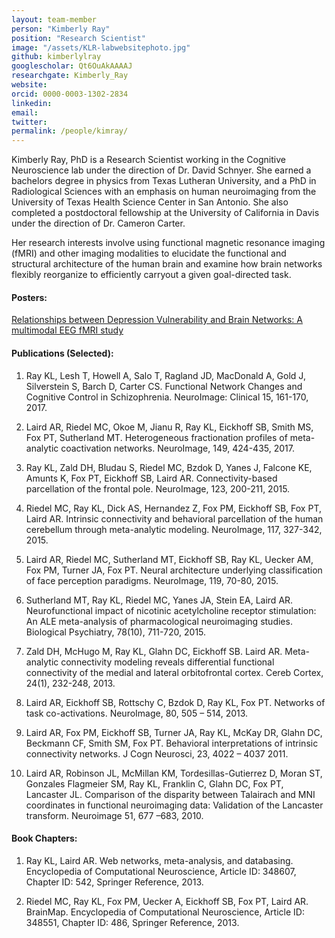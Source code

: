 ```yaml
---
layout: team-member
person: "Kimberly Ray"
position: "Research Scientist"
image: "/assets/KLR-labwebsitephoto.jpg"
github: kimberlylray
googlescholar: Qt6OuAkAAAAJ
researchgate: Kimberly_Ray
website: 
orcid: 0000-0003-1302-2834
linkedin:
email:
twitter:
permalink: /people/kimray/
---
```


Kimberly Ray, PhD is a Research Scientist working in the Cognitive Neuroscience lab under the direction of Dr. David Schnyer. She earned a bachelors degree in physics from Texas Lutheran University, and a PhD in Radiological Sciences with an emphasis on human neuroimaging from the University of Texas Health Science Center in San Antonio.  She also completed a postdoctoral fellowship at the University of California in Davis under the direction of Dr. Cameron Carter. 

Her research interests involve using functional magnetic resonance imaging (fMRI) and other imaging modalities to elucidate the functional and structural architecture of the human brain and examine how brain networks flexibly reorganize to efficiently carryout a given goal-directed task. 

#### Posters:

[Relationships between Depression Vulnerability and Brain Networks: A multimodal EEG fMRI study](https://github.com/UTCogNeuroLab/UTCogNeuroLab.github.io/blob/master/research_images/OHBM_Poster_KLR.pdf)

#### Publications (Selected):

1)    Ray KL, Lesh T, Howell A, Salo T, Ragland JD, MacDonald A, Gold J, Silverstein S, Barch D, Carter CS. Functional Network Changes and Cognitive Control in Schizophrenia. NeuroImage: Clinical 15, 161-170, 2017.

2)    Laird AR, Riedel MC, Okoe M, Jianu R, Ray KL, Eickhoff SB, Smith MS, Fox PT, Sutherland MT. Heterogeneous fractionation profiles of meta-analytic coactivation networks. NeuroImage, 149, 424-435, 2017.

3)    Ray KL, Zald DH, Bludau S, Riedel MC, Bzdok D, Yanes J, Falcone KE, Amunts K, Fox PT, Eickhoff SB, Laird AR. Connectivity-based parcellation of the frontal pole. NeuroImage, 123, 200-211, 2015.

4)    Riedel MC, Ray KL, Dick AS, Hernandez Z, Fox PM, Eickhoff SB, Fox PT, Laird AR. Intrinsic connectivity and behavioral parcellation of the human cerebellum through meta-analytic modeling. NeuroImage, 117, 327-342, 2015.

5)    Laird AR, Riedel MC, Sutherland MT, Eickhoff SB, Ray KL, Uecker AM, Fox PM, Turner JA, Fox PT. Neural architecture underlying classification of face perception paradigms. NeuroImage, 119, 70-80, 2015.

6)    Sutherland MT, Ray KL, Riedel MC, Yanes JA, Stein EA, Laird AR. Neurofunctional impact of nicotinic acetylcholine receptor stimulation: An ALE meta-analysis of pharmacological neuroimaging studies. Biological Psychiatry, 78(10), 711-720, 2015.

7) Zald DH, McHugo M, Ray KL, Glahn DC, Eickhoff SB. Laird AR. Meta-analytic connectivity modeling reveals differential functional connectivity of the medial and lateral orbitofrontal cortex. Cereb Cortex, 24(1), 232-248, 2013. 

8) Laird AR, Eickhoff SB, Rottschy C, Bzdok D, Ray KL, Fox PT. Networks of task co-activations. NeuroImage, 80, 505 – 514, 2013.

9) Laird AR, Fox PM, Eickhoff SB, Turner JA, Ray KL, McKay DR, Glahn DC, Beckmann CF, Smith SM, Fox PT. Behavioral interpretations of intrinsic connectivity networks. J Cogn Neurosci, 23, 4022 – 4037 2011.

10) Laird AR, Robinson JL, McMillan KM, Tordesillas-Gutierrez D, Moran ST, Gonzales Flagmeier SM, Ray KL, Franklin C, Glahn DC, Fox PT, Lancaster JL.  Comparison of the disparity between Talairach and MNI coordinates in functional neuroimaging data: Validation of the Lancaster transform. Neuroimage 51, 677 –683, 2010.

#### Book Chapters:
 
1)    Ray KL, Laird AR. Web networks, meta-analysis, and databasing. Encyclopedia of Computational Neuroscience, Article ID: 348607, Chapter ID: 542, Springer Reference, 2013.

2)    Riedel MC, Ray KL, Fox PM, Uecker A, Eickhoff SB, Fox PT, Laird AR. BrainMap. Encyclopedia of Computational Neuroscience, Article ID: 348551, Chapter ID: 486, Springer Reference, 2013.
